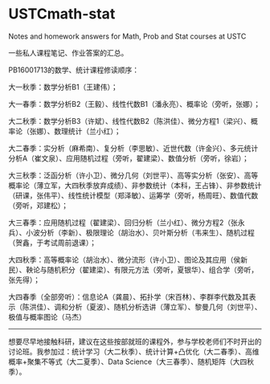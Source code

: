 # USTCmath-stat
Notes and homework answers for Math, Prob and Stat courses at USTC

一些私人课程笔记、作业答案的汇总。

PB16001713的数学、统计课程修读顺序：

大一秋季：数学分析B1（王建伟）；

大一春季：数学分析B2（王毅）、线性代数B1（潘永亮）、概率论（旁听，张娜）；

大二秋季：数学分析B3（许斌）、线性代数B2（陈洪佳）、微分方程1（梁兴）、概率论（张娜）、数理统计（兰小红）；

大二春季：实分析（麻希南）、复分析（李思敏）、近世代数（许金兴）、多元统计分析A（崔文泉）、应用随机过程（旁听，翟建梁）、数值分析（旁听，徐岩）；

大三秋季：泛函分析（许小卫）、微分几何（刘世平）、高等实分析（张安）、高等概率论（薄立军，大四秋季放弃成绩）、非参数统计（本科，王占锋）、非参数统计（研课，张伟平）、线性统计模型（郑泽敏）、运筹学（旁听，杨周旺）、数值代数（旁听，邓建松）；

大三春季：应用随机过程（翟建梁）、回归分析（兰小红）、微分方程2（张永兵）、小波分析（李新）、极限理论（胡治水）、贝叶斯分析（韦来生）、随机过程（贺鑫，于考试周前退课）；

大四秋季：高等概率论（胡治水）、微分流形（许小卫）、图论及其应用（侯新民）、鞅论与随机积分（翟建梁）、有限元方法（旁听，夏银华）、组合学（旁听，张先得）；

大四春季（全部旁听）：信息论A（龚晨）、拓扑学（宋百林）、李群李代数及其表示（陈洪佳）、调和分析（夏波）、随机分析选讲（薄立军）、黎曼几何（刘世平）、极值与概率图论（马杰）

-----

想要尽早地接触科研，建议在这些按部就班的课程外，参与学校老师们不时开出的讨论班。我参加过：统计学习（大二秋季）、统计计算+凸优化（大二春季）、高维概率+聚集不等式（大二夏季）、Data Science（大三春季）、随机矩阵（大四秋季）。
